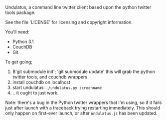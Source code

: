 
Undulatus, a command line twitter client based upon the 
python twitter tools package.

See the file 'LICENSE' for licensing and copyright information.

You'll need:
* Python 3.1
* CouchDB
* Git

To get going;

1. B'git submodule init'; 'git submodule update'
   this will grab the python twitter tools, and couchdb wrappers
2. install couchdb on localhost
3. start undulatus:
   `./undulatus.py screenname`
4. .. it ought to just work.

Note: there's a bug in the Python twitter wrappers that I'm using, 
so if it fails just after launch with a traceback trying restarting 
immediately. This should only happen on first-ever launch, or 
after `undulatus.js` has been updated.


